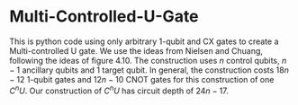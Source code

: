 # Multi-Controlled-U-Gate
This is python code using only arbitrary 1-qubit and CX gates to create a Multi-controlled U gate.
We use the ideas from Nielsen and Chuang, following the ideas of figure 4.10. 
The construction uses $n$ control qubits, $n-1$ ancillary qubits and $1$ target qubit.
In general, the construction costs $18n-12$ 1-qubit gates and $12n-10$ CNOT gates for this construction of one $C^n U$.
Our construction of $C^n U$ has circuit depth of $24n-17$.
